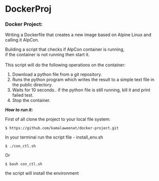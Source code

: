 # DockerProj

### Docker Project:

Writing a Dockerfile that creates a new image based on Alpine Linux and calling it AlpCon.

Building a script that checks if AlpCon container is running,<br> 
if the container is not running then start it. 
<br><br> 
This script will do the following operations on the container:

1. Download a python file from a git repository.
2. Runs the python program which writes the result to a simple text file in the 
public directory.
3. Waits for 10 seconds.. if the python file is still running, kill it and print failed
test.
4. Stop the container.

***How to run it:***

First of all clone the project to your local file system:

`$ https://github.com/kamalaweenat/docker-project.git`

In your terminal run the script file - install_env.sh

`$ ./con_ctl.sh`

Or 

`$ bash con_ctl.sh`

the script will install the environment

